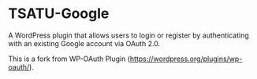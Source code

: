 TSATU-Google
========

A WordPress plugin that allows users to login or register by authenticating with an existing Google account via OAuth 2.0.

This is a fork from WP-OAuth Plugin (https://wordpress.org/plugins/wp-oauth/).
